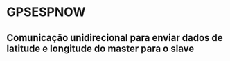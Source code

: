 # GPSESPNOW
## Comunicação unidirecional para enviar dados de latitude e longitude do master para o slave